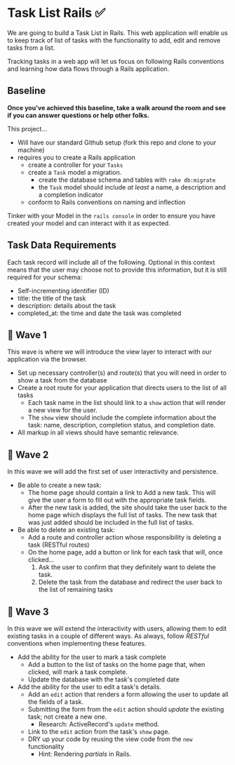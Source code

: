 # Task List Rails ✅
We are going to build a Task List in Rails. This web application will enable us to keep track of list of tasks with the functionality to add, edit and remove tasks from a list. 

Tracking tasks in a web app will let us focus on following Rails conventions and learning how data flows through a Rails application. 

## Baseline 
**Once you've achieved this baseline, take a walk around the room and see if you can answer questions or help other folks.**

This project...

- Will have our standard Github setup (fork this repo and clone to your machine)
- requires you to create a Rails application
  - create a controller for your `Tasks`
  - create a `Task` model a migration.
    - create the database schema and tables with `rake db:migrate`
    - the `Task` model should include _at least_ a name, a description and a completion indicator
  - conform to Rails conventions on naming and inflection

Tinker with your Model in the `rails console` in order to ensure you have created your model and can interact with it as expected. 

## Task Data Requirements

Each task record will include all of the following. Optional in this context means that the user may choose not to provide this information, but it is still required for your schema:
- Self-incrementing identifier (ID)
- title: the title of the task 
- description: details about the task 
- completed_at: the time and date the task was completed 

## 🌊 Wave 1
This wave is where we will introduce the view layer to interact with our application via the browser.

- Set up necessary controller(s) and route(s) that you will need in order to show a task from the database
- Create a root route for your application that directs users to the list of all tasks
  - Each task name in the list should link to a `show` action that will render a new view for the user.
  - The `show` view should include the complete information about the task: name, description, completion status, and completion date.
- All markup in all views should have semantic relevance.
  
## 🌊 Wave 2
In this wave we will add the first set of user interactivity and persistence.

- Be able to create a new task:
  - The home page should contain a link to Add a new task. This will give the user a form to fill out with the appropriate task fields.
  - After the new task is added, the site should take the user back to the home page which displays the full list of tasks. The new task that was just added should be included in the full list of tasks.
- Be able to delete an existing task:
  - Add a route and controller action whose responsibility is deleting a task (RESTful routes)
  - On the home page, add a button or link for each task that will, once clicked...
    1. Ask the user to confirm that they definitely want to delete the task.
    1. Delete the task from the database and redirect the user back to the list of remaining tasks

## 🌊 Wave 3
In this wave we will extend the interactivity with users, allowing them to edit existing tasks in a couple of different ways. As always, follow _RESTful_ conventions when implementing these features.

- Add the ability for the user to mark a task complete
  - Add a button to the list of tasks on the home page that, when clicked, will mark a task complete.
  - Update the database with the task's completed date
- Add the ability for the user to edit a task's details.
  - Add an `edit` action that renders a form allowing the user to update all the fields of a task.
  - Submitting the form from the `edit` action should _update_ the existing task; not create a new one.
    - Research: ActiveRecord's `update` method.
  - Link to the `edit` action from the task's `show` page.
  - DRY up your code by reusing the view code from the `new` functionality
    - Hint: Rendering _partials_ in Rails.
